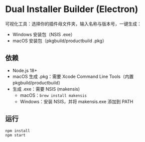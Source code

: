 
# Dual Installer Builder (Electron)

可视化工具：选择你的插件母文件夹，输入名称与版本号，一键生成：
- Windows 安装包（NSIS .exe）
- macOS 安装包（pkgbuild/productbuild .pkg）

## 依赖
- Node.js 18+
- macOS 生成 .pkg：需要 Xcode Command Line Tools（内置 pkgbuild/productbuild）
- 生成 .exe：需要 NSIS (makensis)
  - macOS：`brew install makensis`
  - Windows：安装 NSIS，并将 makensis.exe 添加到 PATH

## 运行
```
npm install
npm start
```
